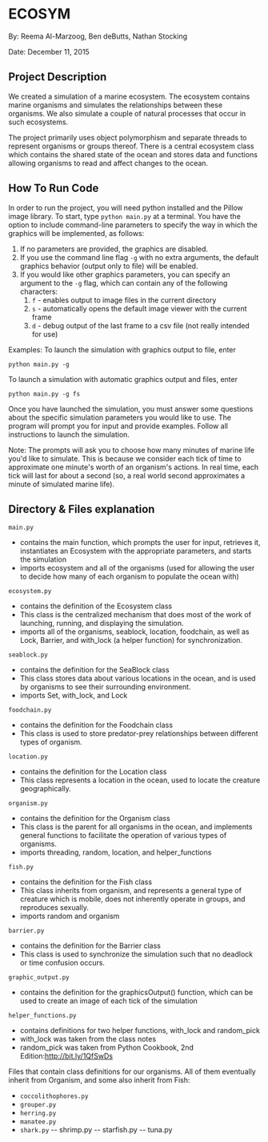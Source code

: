 # ECOSYM

By: Reema Al-Marzoog, Ben deButts, Nathan Stocking

Date: December 11, 2015


## Project Description


We created a simulation of a marine ecosystem. The ecosystem contains marine 
organisms and simulates the relationships between these organisms. We also 
simulate a couple of natural processes that occur in such ecosystems.

The project primarily uses object polymorphism and separate threads to represent
organisms or groups thereof. There is a central ecosystem class which contains 
the shared state of the ocean and stores data and functions allowing organisms 
to read and affect changes to the ocean.


## How To Run Code


In order to run the project, you will need python installed and the Pillow image
library.
To start, type 
    `python main.py`
at a terminal. You have the option to include command-line parameters to specify
the way in which the graphics will be implemented, as follows:
1. If no parameters are provided, the graphics are disabled.
2. If you use the command line flag `-g` with no extra arguments, the default 
    graphics behavior (output only to file) will be enabled.
3. If you would like other graphics parameters, you can specify an argument to 
    the `-g` flag, which can contain any of the following characters:
    1. `f` - enables output to image files in the current directory
    2. `s` - automatically opens the default image viewer with the current frame
    3. `d` - debug output of the last frame to a csv file (not really intended for
        use)

Examples:
To launch the simulation with graphics output to file, enter

`python main.py -g`

To launch a simulation with automatic graphics output and files, enter

`python main.py -g fs`

Once you have launched the simulation, you must answer some questions about the 
specific simulation parameters you would like to use. The program will prompt 
you for input and provide examples. Follow all instructions to launch the 
simulation.

Note:
The prompts will ask you to choose how many minutes of marine life you'd like to
simulate. This is because we consider each tick of time to approximate one 
minute's worth of an organism's actions. In real time, each tick will last for
about a second (so, a real world second approximates a minute of simulated 
marine life).


## Directory & Files explanation


`main.py`
- contains the main function, which prompts the user for input, retrieves it, 
    instantiates an Ecosystem with the appropriate parameters, and starts the 
    simulation
- imports ecosystem and all of the organisms (used for allowing the user to 
    decide how many of each organism to populate the ocean with)

`ecosystem.py`
- contains the definition of the Ecosystem class
- This class is the centralized mechanism that does most of the work of 
    launching, running, and displaying the simulation.
- imports all of the organisms, seablock, location, foodchain, as well as Lock,
    Barrier, and with_lock (a helper function) for synchronization.

`seablock.py`
- contains the definition for the SeaBlock class
- This class stores data about various locations in the ocean, and is used by 
    organisms to see their surrounding environment.
- imports Set, with_lock, and Lock

`foodchain.py`
- contains the definition for the Foodchain class
- This class is used to store predator-prey relationships between different 
    types of organism.

`location.py`
- contains the definition for the Location class
- This class represents a location in the ocean, used to locate the creature 
    geographically.

`organism.py`
- contains the definition for the Organism class
- This class is the parent for all organisms in the ocean, and implements 
    general functions to facilitate the operation of various types of organisms.
- imports threading, random, location, and helper_functions

`fish.py`
- contains the definition for the Fish class
- This class inherits from organism, and represents a general type of creature 
    which is mobile, does not inherently operate in groups, and reproduces 
    sexually.
- imports random and organism

`barrier.py`
- contains the definition for the Barrier class
- This class is used to synchronize the simulation such that no deadlock or 
    time confusion occurs.

`graphic_output.py`
- contains the definition for the graphicsOutput() function, which can be used 
    to create an image of each tick of the simulation

`helper_functions.py`
- contains definitions for two helper functions, with_lock and random_pick
- with_lock was taken from the class notes
- random_pick was taken from Python Cookbook, 2nd Edition:http://bit.ly/1QfSwDs

Files that contain class definitions for our organisms. All of them eventually 
inherit from Organism, and some also inherit from Fish:
- `coccolithophores.py`
- `grouper.py`
- `herring.py`
- `manatee.py`
- `shark.py`
-- shrimp.py
-- starfish.py
-- tuna.py